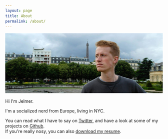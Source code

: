 ```yaml
---
layout: page
title: About
permalink: /about/
---
```


<p></p>

![Jelmer](/images/jelmer.jpg "Jelmer")


Hi I'm Jelmer.  

I'm a socialized nerd from Europe, living in NYC.

You can read what I have to say on [Twitter](https://twitter.com/jelmt), and have a look at some of my projects on [Github](https://github.com/JelmerT).  
If you're really nosy, you can also [download my resume](https://github.com/JelmerT/CV/blob/master/cv.pdf?raw=true).